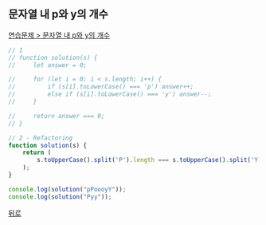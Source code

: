 ## 문자열 내 p와 y의 개수

[연습문제 > 문자열 내 p와 y의 개수](https://programmers.co.kr/learn/courses/30/lessons/12916)

``` js
// 1
// function solution(s) {
//     let answer = 0;

//     for (let i = 0; i < s.length; i++) {
//         if (s[i].toLowerCase() === 'p') answer++;
//         else if (s[i].toLowerCase() === 'y') answer--;
//     }

//     return answer === 0;
// }

// 2 - Refactoring 
function solution(s) {
    return (
        s.toUpperCase().split('P').length === s.toUpperCase().split('Y').length
    );
}

console.log(solution("pPoooyY"));
console.log(solution("Pyy"));
```

[뒤로](https://github.com/SeongYongLee/TIL/tree/main/Algorithm/Programmers)